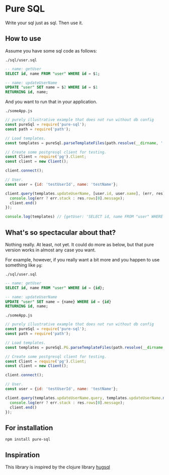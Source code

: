 # Pure SQL

Write your sql just as sql. Then use it.

## How to use

Assume you have some sql code as follows:

`./sql/user.sql`
```sql
-- name: getUser
SELECT id, name FROM "user" WHERE id = $1;

-- name: updateUserName
UPDATE "user" SET name = $2 WHERE id = $1
RETURNING id, name;
```

And you want to run that in your application.

`./someApp.js`
```js
// purely illustrative example that does not run without db config
const pureSql = require('pure-sql');
const path = require('path');

// Load templates.
const templates = pureSql.parseTemplateFiles(path.resolve(__dirname, './sql'), '.sql');

// Create some postgresql client for testing.
const Client = require('pg').Client;
const client = new Client();

client.connect();

// User.
const user = {id: 'testUserId', name: 'testName'};

client.query(templates.updateUserName, [user.id, user.name], (err, res) => {
  console.log(err ? err.stack : res.rows[0].message);
  client.end()
});

console.log(templates) // {getUser: 'SELECT id, name FROM "user" WHERE id = $1;', updateUserName: 'UPDATE "user" SET name = $2 WHERE id = $1\nRETURNING id, name;'}
```

## What's so spectacular about that?

Nothing really. At least, not yet. It could do more as below, but that pure version works in almost
any case you want.

For example, however, if you really want a bit more and you happen to use something like `pg`:

`./sql/user.sql`
```sql
-- name: getUser
SELECT id, name FROM "user" WHERE id = {id};

-- name: updateUserName
UPDATE "user" SET name = {name} WHERE id = {id}
RETURNING id, name;
```
`./someApp.js`
```js
// purely illustrative example that does not run without db config
const pureSql = require('pure-sql');
const path = require('path');

// Load templates.
const templates = pureSql.PG.parseTemplateFiles(path.resolve(__dirname, './sql'), '.sql');

// Create some postgresql client for testing.
const Client = require('pg').Client;
const client = new Client();

client.connect();

// User.
const user = {id: 'testUserId', name: 'testName'};

client.query(templates.updateUserName.query, templates.updateUserName.map(user), (err, res) => {
  console.log(err ? err.stack : res.rows[0].message);
  client.end()
});
```

## For installation

`npm install pure-sql`

## Inspiration

This library is inspired by the clojure library [hugsql](https://github.com/layerware/hugsql)
